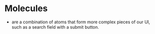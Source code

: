 # Molecules 

* are a combination of atoms that form more complex pieces of our UI, such as a search field with a submit button.